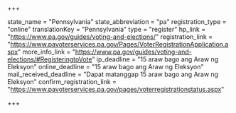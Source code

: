 +++

state_name = "Pennsylvania"
state_abbreviation = "pa"
registration_type = "online"
translationKey = "Pennsylvania"
type = "register"
hp_link = "https://www.pa.gov/guides/voting-and-elections/"
registration_link = "https://www.pavoterservices.pa.gov/Pages/VoterRegistrationApplication.aspx"
more_info_link = "https://www.pa.gov/guides/voting-and-elections/#RegisteringtoVote"
ip_deadline = "15 araw bago ang Araw ng Eleksyon"
online_deadline = "15 araw bago ang Araw ng Eleksyon"
mail_received_deadline = "Dapat matanggap 15 araw bago ang Araw ng Eleksyon"
confirm_registration_link = "https://www.pavoterservices.pa.gov/pages/voterregistrationstatus.aspx"

+++